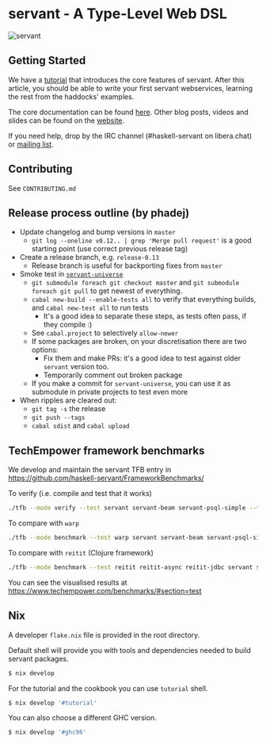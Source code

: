 # servant - A Type-Level Web DSL

![servant](https://raw.githubusercontent.com/haskell-servant/servant/master/servant.png)

## Getting Started

We have a [tutorial](http://docs.servant.dev/en/latest/tutorial/index.html) that
introduces the core features of servant. After this article, you should be able
to write your first servant webservices, learning the rest from the haddocks'
examples.

The core documentation can be found [here](http://docs.servant.dev/).
Other blog posts, videos and slides can be found on the
[website](http://www.servant.dev/).

If you need help, drop by the IRC channel (#haskell-servant on libera.chat) or [mailing
list](https://groups.google.com/forum/#!forum/haskell-servant).

## Contributing

See `CONTRIBUTING.md`

## Release process outline (by phadej)

- Update changelog and bump versions in `master`
    - `git log --oneline v0.12.. | grep 'Merge pull request'` is a good starting point (use correct previous release tag)
- Create a release branch, e.g. `release-0.13`
    - Release branch is useful for backporting fixes from `master`
- Smoke test in [`servant-universe`](https://github.com/phadej/servant-universe)
    - `git submodule foreach git checkout master` and `git submodule foreach git pull` to get newest of everything.
    - `cabal new-build --enable-tests all` to verify that everything builds, and `cabal new-test all` to run tests
        - It's a good idea to separate these steps, as tests often pass, if they compile :)
    - See `cabal.project` to selectively `allow-newer`
    - If some packages are broken, on your discretisation there are two options:
        - Fix them and make PRs: it's a good idea to test against older `servant` version too.
        - Temporarily comment out broken package
    - If you make a commit for `servant-universe`, you can use it as submodule in private projects to test even more
- When ripples are cleared out:
    - `git tag -s` the release
    - `git push --tags`
    - `cabal sdist` and `cabal upload`

## TechEmpower framework benchmarks

We develop and maintain the servant TFB entry in https://github.com/haskell-servant/FrameworkBenchmarks/

To verify (i.e. compile and test that it works)

```sh
./tfb --mode verify --test servant servant-beam servant-psql-simple --type json plaintext db fortune
```

To compare with  `warp`

```sh
./tfb --mode benchmark --test warp servant servant-beam servant-psql-simple --type json plaintext db fortune
```

To compare with `reitit` (Clojure framework)

```sh
./tfb --mode benchmark --test reitit reitit-async reitit-jdbc servant servant-beam servant-psql-simple --type json plaintext db fortune
```

You can see the visualised results at https://www.techempower.com/benchmarks/#section=test

## Nix

A developer `flake.nix` file is provided in the root directory.

Default shell will provide you with tools and dependencies needed to build servant packages.

```sh
$ nix develop
```

For the tutorial and the cookbook you can use `tutorial` shell.

```sh
$ nix develop '#tutorial'
```

You can also choose a different GHC version.

```sh
$ nix develop '#ghc96'
```
